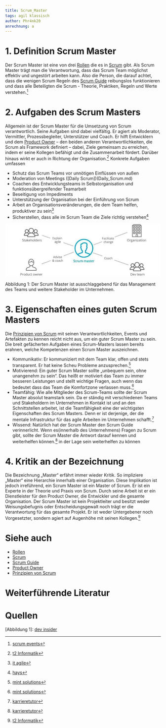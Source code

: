 ```yaml
---
title: Scrum_Master
tags: agil klassisch
author: Phr4nk20
anrechnung: a
---
```


# 1.	Definition Scrum Master

Der Scrum Master ist eine von drei [Rollen](Rollen_Scrum.md) die es in [Scrum](Scrum.md) gibt. Als Scrum Master trägt man die Verantwortung, dass das Scrum Team möglichst effektiv und ungestört arbeiten kann. Also die Person, die darauf achtet, dass die wenigen Scrum Regeln des [Scrum Guide](Scrum_Guide.md) reibungslos funktionieren und dass alle Beteiligten die Scrum - Theorie, Praktiken, Regeln und Werte verstehen.[^1]

# 2. Aufgaben des Scrum Masters

Allgemein ist der Scrum Master für die Umsetzung von Scrum verantwortlich. Seine Aufgaben sind dabei vielfältig. Er agiert als Moderator, Vermittler, Prozessbegleiter, Unterstützer und Coach. Er hilft Entwicklern und dem [Product Owner](Product_Owner.md) – den beiden anderen Verantwortlichkeiten, die Scrum als Framework definiert – dabei, Ziele gemeinsam zu erreichen, indem er seine Kollegen befähigt und die Zusammenarbeit fördert. Darüber hinaus wirkt er auch in Richtung der Organisation.[^2] Konkrete Aufgaben umfassen
*	Schutz das Scrum Teams vor unnötigen Einflüssen von außen
*	Moderation von Meetings ([Daily Scrum])(Daily_Scrum.md)
*	Coachen des Entwicklungsteams in Selbstorganisation und funktionsübergreifender Teamarbeit
*	Beseitigung von Impediments
*	Unterstützung der Organisation bei der Einführung von Scrum
*	Arbeit an Organisationsveränderungen, die dem Team helfen, produktiver zu sein[^3]
*	Sicherstellen, dass alle im Scrum Team die Ziele richtig verstehen[^6]

![Abbildung 1](Scrum_Master/original.jpg) 

Abbildung 1: Der Scrum Master ist ausschlaggebend für das Management des Teams und weitere Stakeholder im Unternehmen.

# 3.	Eigenschaften eines guten Scrum Masters

Die [Prinzipien von Scrum](Scrum_Priciples.md) mit seinen Verantwortlichkeiten, Events und Artefakten zu kennen reicht nicht aus, um ein guter Scrum Master zu sein. Die breit gefächerten Aufgaben eines Scrum-Masters lassen bereits erahnen, welche Kompetenzen einen Scrum Master auszeichnen. 


*	Kommunikativ:
Er kommuniziert mit dem Team klar, offen und stets transparent. Er hat keine Scheu Probleme anzusprechen.[^4]
*	Motivierend:
Ein guter Scrum Master sollte „unbequem sein, ohne unangenehm zu sein“. Das heißt er motiviert das Team zu immer besseren Leistungen und stellt wichtige Fragen, auch wenn das bedeutet dass das Team die Komfortzone verlassen muss.[^4]
*	Teamfähig:
Wie alle Mitglieder des Scrum-Teams sollte der Scrum Master absolut teamstark sein. Da er ständig mit verschiedenen Teams und Stakeholdern im Unternehmen in Kontakt ist und an den Schnittstellen arbeitet, ist die Teamfähigkeit eine der wichtigsten Eigenschaften des Scrum Masters. Denn er ist derjenige, der die mentale Infrastruktur für das agile Arbeiten im Unternehmen schafft.[^5]
*	Wissend: 
Natürlich hat der Scrum Master den Scrum Guide verinnerlicht. Wenn es(innerhalb des Unternehmens) Fragen zu Scrum gibt, sollte der Scrum Master die Antwort darauf kennen und weiterhelfen können.[^5] in der Lage sein weiterhelfen zu können




# 4.	Kritik an der Bezeichnung

Die Bezeichnung „Master“ erfährt immer wieder Kritik. So impliziere „Master“ eine Hierarchie innerhalb einer Organisation. Diese Implikation ist jedoch irreführend, ein Scrum Master ist ein Master of Scrum. Er ist ein Experte in der Theorie und Praxis von Scrum. Durch seine Arbeit ist er ein Dienstleister für den Product Owner, die Entwickler und die gesamte Organisation. Der Scrum Master ist kein Projektleiter und besitzt weder Weisungsbefugnis oder Entscheidungsgewalt noch trägt er die Verantwortung für das gesamte Projekt. Er ist weder Untergebener noch Vorgesetzter, sondern agiert auf Augenhöhe mit seinen Kollegen.[^2] 



# Siehe auch

*	[Rollen](Rollen_Scrum.md)
*	[Scrum](Scrum.md)
* [Scrum Guide](Scrum_Guide.md)
*	[Product Owner](Product_Owner.md)
*	[Prinzipien von Scrum](Scrum_Priciples.md)


# Weiterführende Literatur



# Quellen

[^1]: [scrum events](https://www.scrum-events.de/was-sind-die-aufgaben-des-scrum-masters.html)
[^2]: [t2 Informatik](https://t2informatik.de/wissen-kompakt/scrum-master/)
[^3]: [it agile](https://www.it-agile.de/agiles-wissen/scrum/was-macht-der-scrum-master-den-ganzen-tag/)
[^4]: [mint solutions](https://www.mint-solutions.de/mint-blog/agilitaet/scrum-master-umfrage-2/)
[^5]: [karrieretutor](https://blog.karrieretutor.de/gefragte-berufe/scrum-master/)
[^6]: [hays](https://www.hays.de/jobprofile/scrum-master)

[Abbildung 1]: [dev insider](https://www.dev-insider.de/5-gruende-warum-scrum-und-agile-scheitern-a-814640/)
